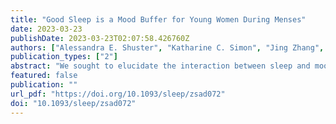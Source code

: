 ```yaml
---
title: "Good Sleep is a Mood Buffer for Young Women During Menses"
date: 2023-03-23
publishDate: 2023-03-23T02:07:58.426760Z
authors: ["Alessandra E. Shuster", "Katharine C. Simon", "Jing Zhang", "Negin Sattari", "Andres Pena", "Elisabet Alzueta", "Massimiliano de Zambotti", "Fiona C. Baker", "Sara C. Mednick" ]
publication_types: ["2"]
abstract: "We sought to elucidate the interaction between sleep and mood considering menstrual cycle phase (menses and non-menses portions of the cycle) in 72 healthy young women (18 – 33 y) with natural, regular menstrual cycles and without menstrual-associated disorders. This work fills a gap in literature of examining mood in context of sleep and menstrual cycle jointly, rather than individually.Daily subjective measures of sleep and mood, and date of menses were remotely, digitally collected over a two-month period. Each morning, participants rated their sleep on the previous night, and each evening participants rated the extent of positive and negative mood for that day. Objective sleep was tracked with a wearable (ŌURA ring) during month two of the study. Time lag cross-correlation and mixed linear models were used to analyze the significance and directionality of the sleep-mood relationship, and how the interaction between menstrual cycle status and sleep impacted mood levels.We found that menstrual status alone did not impact mood. However, subjective sleep quality and menstrual status interacted to impact positive mood (p &lt; .05). After a night of perceived poor sleep quality, participants reported lower positive mood during menses compared to non-menses portions of the cycle, while after a night of perceived good sleep quality participants reported equivalent levels of positive mood across the cycle.We suggest that the perception of good sleep quality acts as a mood equalizer, with good sleep providing a protective buffer to positive mood across the menstrual cycle."
featured: false
publication: ""
url_pdf: "https://doi.org/10.1093/sleep/zsad072"
doi: "10.1093/sleep/zsad072"
---
```


